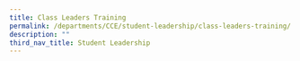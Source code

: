 ```yaml
---
title: Class Leaders Training
permalink: /departments/CCE/student-leadership/class-leaders-training/
description: ""
third_nav_title: Student Leadership
---
```

